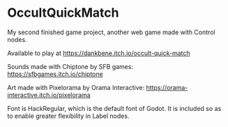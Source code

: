 # OccultQuickMatch
My second finished game project, another web game made with Control nodes.

Available to play at https://dankbene.itch.io/occult-quick-match

Sounds made with Chiptone by SFB games: https://sfbgames.itch.io/chiptone

Art made with Pixelorama by Orama Interactive: https://orama-interactive.itch.io/pixelorama

Font is HackRegular, which is the default font of Godot.  It is included so as to enable greater flexibility in Label nodes.
